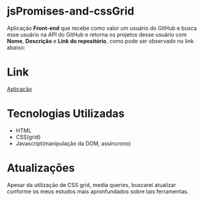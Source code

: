 <h1> jsPromises-and-cssGrid</h1>
Aplicação <strong>Front-end</strong> que recebe como valor um usuário do GitHub e busca esse usuário na API do GitHub e retorna os projetos desse usuário com <strong>Nome</strong>, <strong>Descrição</strong> e <strong>Link do repositório</strong>, como pode ser observado no link abaixo:

<h1>Link</h1>
<a href="https://youtu.be/Oiv1jQPddGE">Aplicação</a>

<h1>Tecnologias Utilizadas</h1>
<ul>
  <li>HTML</li>
  <li>CSS(grid)</li>
  <li>Javascript(manipulação da DOM, assíncrono)</li>
</ul>

<h1>Atualizações</h1>
Apesar da utilização de CSS grid, media queries, buscarei atualizar conforme os meus estudos mais apronfundados sobre tais ferramentas.

